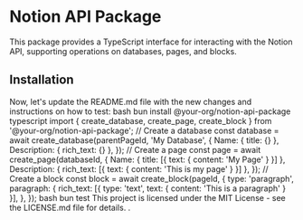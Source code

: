 # Notion API Package

This package provides a TypeScript interface for interacting with the Notion API, supporting operations on databases, pages, and blocks.

## Installation

Now, let's update the README.md file with the new changes and instructions on how to test:
bash
bun install @your-org/notion-api-package
typescript
import { create_database, create_page, create_block } from '@your-org/notion-api-package';
// Create a database
const database = await create_database(parentPageId, 'My Database', {
Name: { title: {} },
Description: { rich_text: {} },
});
// Create a page
const page = await create_page(databaseId, {
Name: { title: [{ text: { content: 'My Page' } }] },
Description: { rich_text: [{ text: { content: 'This is my page' } }] },
});
// Create a block
const block = await create_block(pageId, {
type: 'paragraph',
paragraph: {
rich_text: [{ type: 'text', text: { content: 'This is a paragraph' } }],
},
});
bash
bun test
This project is licensed under the MIT License - see the LICENSE.md file for details.
.
